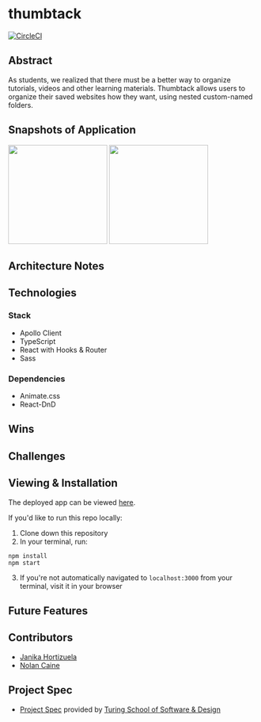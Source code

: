 # thumbtack

[![CircleCI](https://circleci.com/gh/thumbtack-turing/thumbtack_ui/tree/main.svg?style=svg)](https://circleci.com/gh/thumbtack-turing/thumbtack_ui/tree/main)

## Abstract

As students, we realized that there must be a better way to organize tutorials, videos and other learning materials. Thumbtack allows users to organize their saved websites how they want, using nested custom-named folders.

## Snapshots of Application

<img src='https://thumbtack-ui.herokuapp.com/static/media/recording1.aeb83050.gif' height='200' width='auto' /> <img src='https://thumbtack-ui.herokuapp.com/static/media/recording2.4a76bde0.gif' height='200' width='auto' />

## Architecture Notes

## Technologies

### Stack

- Apollo Client
- TypeScript
- React with Hooks & Router
- Sass

### Dependencies

- Animate.css
- React-DnD

## Wins

## Challenges

## Viewing & Installation

The deployed app can be viewed [here](https://thumbtack-ui.herokuapp.com/).

If you'd like to run this repo locally:

1. Clone down this repository
2. In your terminal, run:
  ```
  npm install
  npm start
  ```
3. If you're not automatically navigated to `localhost:3000` from your terminal, visit it in your browser

## Future Features

## Contributors

- [Janika Hortizuela]()
- [Nolan Caine](https://github.com/n0land0)

## Project Spec
- [Project Spec](https://mod4.turing.edu/projects/capstone/) provided by [Turing School of Software & Design](https://turing.edu/)
